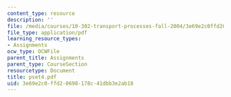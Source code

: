 ```yaml
---
content_type: resource
description: ''
file: /media/courses/10-302-transport-processes-fall-2004/3e69e2c0ffd20698178c41dbb3e2ab18_pset4.pdf
file_type: application/pdf
learning_resource_types:
- Assignments
ocw_type: OCWFile
parent_title: Assignments
parent_type: CourseSection
resourcetype: Document
title: pset4.pdf
uid: 3e69e2c0-ffd2-0698-178c-41dbb3e2ab18
---
```

